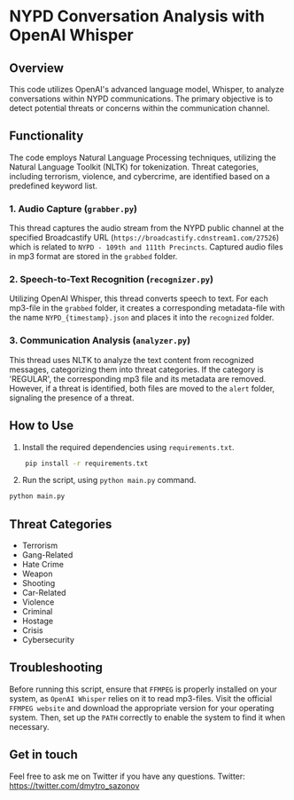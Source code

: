 # NYPD Conversation Analysis with OpenAI Whisper

## Overview
This code utilizes OpenAI's advanced language model, Whisper, to analyze conversations within NYPD communications. 
The primary objective is to detect potential threats or concerns within the communication channel.

## Functionality
The code employs Natural Language Processing techniques, utilizing the Natural Language Toolkit (NLTK) for tokenization. Threat categories, including terrorism, violence, and cybercrime, are identified based on a predefined keyword list.

### 1. Audio Capture (`grabber.py`)
This thread captures the audio stream from the NYPD public channel at the specified Broadcastify URL (`https://broadcastify.cdnstream1.com/27526`) which is related to `NYPD - 109th and 111th Precincts`. Captured audio files in mp3 format are stored in the `grabbed` folder.

### 2. Speech-to-Text Recognition (`recognizer.py`)
Utilizing OpenAI Whisper, this thread converts speech to text. For each mp3-file in the `grabbed` folder, it creates a corresponding metadata-file with the name `NYPD_{timestamp}.json` and places it into the `recognized` folder.

### 3. Communication Analysis (`analyzer.py`)
This thread uses NLTK to analyze the text content from recognized messages, categorizing them into threat categories. If the category is 'REGULAR', the corresponding mp3 file and its metadata are removed. However, if a threat is identified, both files are moved to the `alert` folder, signaling the presence of a threat.

## How to Use
1. Install the required dependencies using `requirements.txt`.
```bash
    pip install -r requirements.txt
```
2. Run the script, using `python main.py` command.
```bash
python main.py
```

## Threat Categories
- Terrorism
- Gang-Related
- Hate Crime
- Weapon
- Shooting
- Car-Related
- Violence
- Criminal
- Hostage
- Crisis
- Cybersecurity

## Troubleshooting
Before running this script, ensure that `FFMPEG` is properly installed on your system, as `OpenAI Whisper` relies on it to read mp3-files. Visit the official `FFMPEG website` and download the appropriate version for your operating system. Then, set up the `PATH` correctly to enable the system to find it when necessary.

## Get in touch
Feel free to ask me on Twitter if you have any questions.
Twitter: https://twitter.com/dmytro_sazonov


